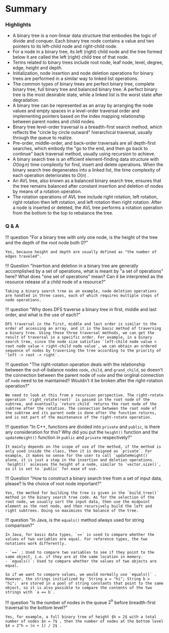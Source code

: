 # Summary

### Highlights

- A binary tree is a non-linear data structure that embodies the logic of divide and conquer. Each binary tree node contains a value and two pointers to its left-child node and right-child node.
- For a node in a binary tree, its left (right) child node and the tree formed below it are called the left (right) child tree of that node.
- Terms related to binary trees include root node, leaf node, level, degree, edge, height and depth.
- Initialization, node insertion and node deletion operations for binary trees are performed in a similar way to linked list operations.
- The common types of binary trees are perfect binary tree, complete binary tree, full binary tree and balanced binary tree. A perfect binary tree is the most desirable state, while a linked list is the worst state after degradation.
- A binary tree can be represented as an array by arranging the node values and empty spaces in a level-order traversal order and implementing pointers based on the index mapping relationship between parent nodes and child nodes.
- Binary tree level-order traversal is a breadth-first search method, which reflects the "circle by circle outward" hierarchical traversal, usually through the queue to realize.
- Pre-order, middle-order, and back-order traversals are all depth-first searches, which embody the "go to the end, and then go back to continue" back traversal method, usually using recursion to achieve.
- A binary search tree is an efficient element-finding data structure with $O(\log n)$ time complexity for find, insert and delete operations. When the binary search tree degenerates into a linked list, the time complexity of each operation deteriorates to $O(n)$ .
- An AVL tree, also known as a balanced binary search tree, ensures that the tree remains balanced after constant insertion and deletion of nodes by means of a rotation operation.
- The rotation operations of AVL tree include right rotation, left rotation, right rotation then left rotation, and left rotation then right rotation. After a node is inserted or deleted, the AVL tree performs a rotation operation from the bottom to the top to rebalance the tree.

### Q & A

!!! question "For a binary tree with only one node, is the height of the tree and the depth of the root node both $0$?"

    Yes, because height and depth are usually defined as "the number of edges traveled".

!!! Question "Insertion and deletion in a binary tree are generally accomplished by a set of operations, what is meant by "a set of operations" here? What does "one set of operations" mean? Can it be interpreted as the resource release of a child node of a resource?"

    Taking a binary search tree as an example, node deletion operations are handled in three cases, each of which requires multiple steps of node operations.

!!! question "Why does DFS traverse a binary tree in first, middle and last order, and what is the use of each?"

    DFS traversal in the first, middle and last order is similar to the order of accessing an array, and it is the basic method of traversing a binary tree. Using these three traversal methods, we can get the result of traversal in a specific order. For example, in a binary search tree, since the node size satisfies `left-child node value < root node value < right-child node value`, we can obtain an ordered sequence of nodes by traversing the tree according to the priority of `left -> root -> right`.

!!! question "The right-rotation operation deals with the relationship between the out-of-balance nodes `node`, `child`, and `grand_child`, so doesn't the connection between the parent node of `node` and the original connection of `node` need to be maintained? Wouldn't it be broken after the right-rotation operation?"

    We need to look at this from a recursion perspective. The right-rotate operation `right_rotate(root)` is passed in the root node of the subtree, and eventually `return child` returns the root node of the subtree after the rotation. The connection between the root node of the subtree and its parent node is done after the function returns, and is not part of the maintenance of the right-rotate operation.

!!! question "In C++, functions are divided into `private` and `public`, is there any consideration for this? Why did you put the `height()` function and the `updateHeight()` function in `public` and `private` respectively?"

    It mainly depends on the scope of use of the method, if the method is only used inside the class, then it is designed as `private`. For example, it makes no sense for the user to call `updateHeight()` alone, it is just a step in the insertion and deletion operations. `height()` accesses the height of a node, similar to `vector.size()`, so it is set to `public` for ease of use.

!!! Question "How to construct a binary search tree from a set of input data, please? Is the choice of root node important?"

    Yes, the method for building the tree is given in the `build_tree()` method in the binary search tree code. As for the selection of the root node, we usually sort the input data, then use the midpoint element as the root node, and then recursively build the left and right subtrees. Doing so maximizes the balance of the tree.

!!! question "In Java, is the `equals()` method always used for string comparison?"

    In Java, for basic data types, `==` is used to compare whether the values of two variables are equal. For reference types, the two notations work differently.

    - `==` : Used to compare two variables to see if they point to the same object, i.e. if they are at the same location in memory.
    - `equals()`: Used to compare whether the values of two objects are equal.

    So if we want to compare values, we would normally use `equals()` . However, the strings initialized by `String a = "hi"; String b = "hi";` are stored in a pool of string constants that point to the same object, so it is also possible to compare the contents of the two strings with `a == b`.

!!! question "Is the number of nodes in the queue $2^h$ before breadth-first traversal to the bottom level?"

    Yes, for example, a full binary tree of height $h = 2$ with a total number of nodes $n = 7$ , then the number of nodes at the bottom level $4 = 2^h = (n + 1) / 2$ .
